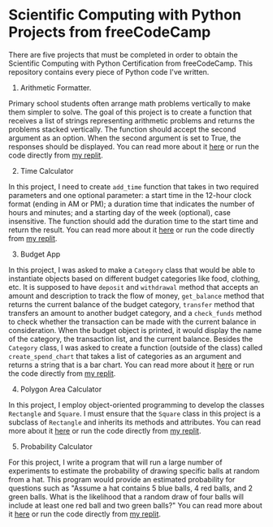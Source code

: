 # Scientific Computing with Python Projects from freeCodeCamp

There are five projects that must be completed in order to obtain the Scientific Computing with Python Certification from freeCodeCamp. This repository contains every piece of Python code I've written.

1. Arithmetic Formatter.

Primary school students often arrange math problems vertically to make them simpler to solve. The goal of this project is to create a function that receives a list of strings representing arithmetic problems and returns the problems stacked vertically. The function should accept the second argument as an option. When the second argument is set to True, the responses should be displayed. You can read more about it [here](https://www.freecodecamp.org/learn/scientific-computing-with-python/scientific-computing-with-python-projects/arithmetic-formatter) or run the code directly from [my replit](https://replit.com/@SriHartini4/boilerplate-arithmetic-formatter-done?v=1#arithmetic_arranger.py).

2. Time Calculator

In this project, I need to create ```add_time``` function that takes in two required parameters and one optional parameter: a start time in the 12-hour clock format (ending in AM or PM); a duration time that indicates the number of hours and minutes; and a starting day of the week (optional), case insensitive. The function should add the duration time to the start time and return the result. You can read more about it [here](https://www.freecodecamp.org/learn/scientific-computing-with-python/scientific-computing-with-python-projects/time-calculator) or run the code directly from [my replit](https://replit.com/@SriHartini4/boilerplate-time-calculator-done?v=1#time_calculator.py).

3. Budget App

In this project, I was asked to make a ```Category``` class that would be able to instantiate objects based on different budget categories like food, clothing, etc. It is supposed to have ```deposit``` and ```withdrawal``` method that accepts an amount and description to track the flow of money, ```get_balance``` method that returns the current balance of the budget category, ```transfer``` method that transfers an amount to another budget category, and a ```check_funds``` method to check whether the transaction can be made with the current balance in consideration. When the budget object is printed, it would display the name of the category, the transaction list, and the current balance. Besides the ```Category``` class, I was asked to create a function (outside of the class) called ```create_spend_chart``` that takes a list of categories as an argument and returns a string that is a bar chart. You can read more about it [here](https://www.freecodecamp.org/learn/scientific-computing-with-python/scientific-computing-with-python-projects/budget-app) or run the code directly from [my replit](https://replit.com/@SriHartini4/boilerplate-budget-app-done?v=1#main.py).

4. Polygon Area Calculator

In this project, I employ object-oriented programming to develop the classes ```Rectangle``` and ```Square```. I must ensure that the ```Square``` class in this project is a subclass of ```Rectangle``` and inherits its methods and attributes. You can read more about it [here](https://www.freecodecamp.org/learn/scientific-computing-with-python/scientific-computing-with-python-projects/polygon-area-calculator) or run the code directly from [my replit](https://replit.com/@SriHartini4/boilerplate-polygon-area-calculator-done?v=1#shape_calculator.py).

5. Probability Calculator

For this project, I write a program that will run a large number of experiments to estimate the probability of drawing specific balls at random from a hat. This program would provide an estimated probability for questions such as "Assume a hat contains 5 blue balls, 4 red balls, and 2 green balls. What is the likelihood that a random draw of four balls will include at least one red ball and two green balls?" You can read more about it [here](https://www.freecodecamp.org/learn/scientific-computing-with-python/scientific-computing-with-python-projects/probability-calculator) or run the code directly from [my replit](https://replit.com/@SriHartini4/boilerplate-probability-calculator-done?v=1).
